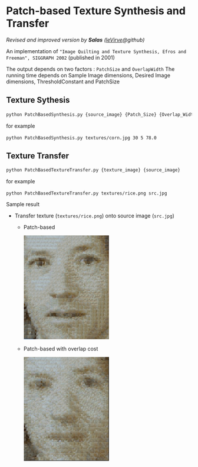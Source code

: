 # Patch-based Texture Synthesis and Transfer

*Revised and improved version by **Salas** ([leVirve](https://github.com/leVirve)@github)*

An implementation of `"Image Quilting and Texture Synthesis, Efros and Freeman", SIGGRAPH 2002`
(published in 2001)

The output depends on two factors : `PatchSize` and `OverlapWidth`
The running time depends on Sample Image dimensions, Desired Image dimensions, ThresholdConstant and PatchSize

## Texture Sythesis

```bash
python PatchBasedSynthesis.py {source_image} {Patch_Size} {Overlap_Width} {Initial_Threshold_error}
```

for example

`python PatchBasedSynthesis.py textures/corn.jpg 30 5 78.0`

## Texture Transfer

```bash
python PatchBasedTextureTransfer.py {texture_image} {source_image}
```
for example

`python PatchBasedTextureTransfer.py textures/rice.png src.jpg`

Sample result
- Transfer texture (`textures/rice.png`) onto source image (`src.jpg`)

    - Patch-based

        ![](results/output.png)
    - Patch-based with overlap cost

        ![](results/output_with_overlap.png)
